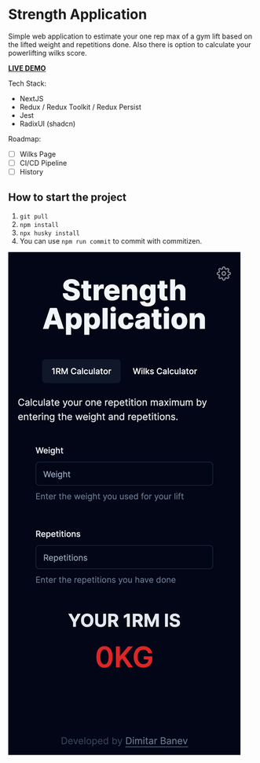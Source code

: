 # Strength Application

Simple web application to estimate your one rep max of a gym lift based on the lifted weight and repetitions done. Also there is option to calculate your powerlifting wilks score.

[**LIVE DEMO**](http://strength-app-load-balancer-2068509281.eu-west-1.elb.amazonaws.com/)

Tech Stack:

- NextJS
- Redux / Redux Toolkit / Redux Persist
- Jest
- RadixUI (shadcn)

Roadmap:

- [ ] Wilks Page
- [ ] CI/CD Pipeline
- [ ] History

## How to start the project

1. `git pull`
2. `npm install`
3. `npx husky install`
4. You can use `npm run commit` to commit with commitizen.

![Iphone 12 Pro Screenshot](screenshots/iphone_12_pro.png)
